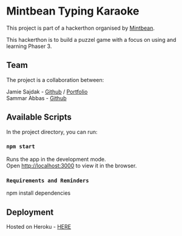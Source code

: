 # Mintbean Typing Karaoke

This project is part of a hackerthon organised by [Mintbean](https://www.mintbean.io/).

This hackerthon is to build a puzzel game with a focus on using and learning Phaser 3.

## Team

The project is a collaboration between:

Jamie Sajdak - [Github](https://github.com/Jam52) / [Portfolio](https://www.jamiesajdak.com/)\
Sammar Abbas - [Github](https://github.com/8sagh8)

## Available Scripts

In the project directory, you can run:

### `npm start`

Runs the app in the development mode.\
Open [http://localhost:3000](http://localhost:3000) to view it in the browser.

### `Requirements and Reminders`

npm install dependencies

## Deployment

Hosted on Heroku - [HERE](https://find-path-phaser-game.herokuapp.com/)
